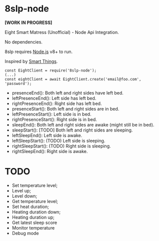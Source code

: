
# 8slp-node

  **[WORK IN PROGRESS]**

Eight Smart Matress (Unofficial) - Node Api Integration.

No dependencies.

8slp requires [Node.js](https://nodejs.org/) v8+ to run.

Inspired by [Smart Things](https://github.com/alyc100/SmartThingsPublic/blob/master/devicetypes/alyc100/eight-sleep-mattress.src/eight-sleep-mattress.groovy).

    const EightClient = require('8slp-node');
    (...)
    const eightClient = await EightClient.create('email@foo.com', 'password');

 - presenceEnd(): Both left and right sides have left bed.
 - leftPresenceEnd(): Left side has left bed.
 - rightPresenceEnd(): Right side has left bed.
 - presenceStart(): Both left and right sides are in bed.
 - leftPresenceStart(): Left side is in bed.
 - rightPresenceStart(): Right side is in bed.
 - sleepEnd(): Both left and right sides are awake (might still be in bed).
 - sleepStart(): [TODO] Both left and right sides are sleeping.
 - leftSleepEnd(): Left side is awake.
 - leftSleepStart(): (TODO) Left side is sleeping.
 - rightSleepStart(): (TODO) Right side is sleeping.
 - rightSleepEnd(): Right side is awake.

# TODO
- Set temperature level;
- Level up;
- Level down;
- Get temperature level;
- Set heat duration;
- Heating duration down;
- Heating duration up;
- Get latest sleep score
- Monitor temperature
- Debug mode